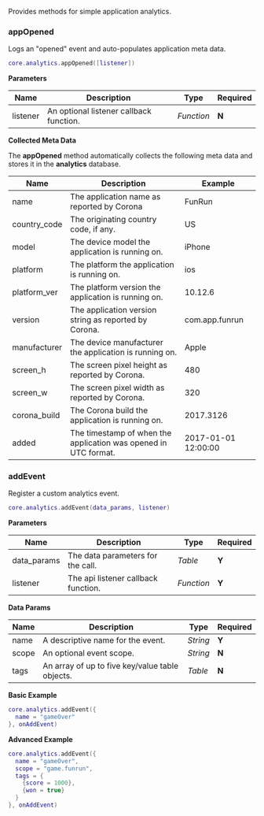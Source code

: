 Provides methods for simple application analytics.

### appOpened

Logs an "opened" event and auto-populates application meta data.

```lua
core.analytics.appOpened([listener])
```

__Parameters__

|Name|Description|Type|Required|
|----|-----------|----|--------|
|listener|An optional listener callback function.|_Function_|__N__|

__Collected Meta Data__

The __appOpened__ method automatically collects the following meta data and stores it in the __analytics__ database.

|Name|Description|Example|
|----|-----------|-------|
|name|The application name as reported by Corona|FunRun|
|country_code|The originating country code, if any.|US|
|model|The device model the application is running on.|iPhone|
|platform|The platform the application is running on.|ios|
|platform_ver|The platform version the application is running on.|10.12.6|
|version|The application version string as reported by Corona.|com.app.funrun|
|manufacturer|The device manufacturer the application is running on.|Apple|
|screen_h|The screen pixel height as reported by Corona.|480|
|screen_w|The screen pixel width as reported by Corona.|320|
|corona_build|The Corona build the application is running on.|2017.3126|
|added|The timestamp of when the application was opened in UTC format.|2017-01-01 12:00:00|

### addEvent

Register a custom analytics event.

```lua
core.analytics.addEvent(data_params, listener)
```

__Parameters__

|Name|Description|Type|Required|
|----|-----------|----|--------|
|data_params|The data parameters for the call.|_Table_|__Y__|
|listener|The api listener callback function.|_Function_|__Y__|

__Data Params__

|Name|Description|Type|Required|
|----|-----------|----|--------|
|name|A descriptive name for the event.|_String_|__Y__|
|scope|An optional event scope.|_String_|__N__|
|tags|An array of up to five key/value table objects.|_Table_|__N__|

__Basic Example__

```lua
core.analytics.addEvent({
  name = "gameOver"
}, onAddEvent)
```

__Advanced Example__

```lua
core.analytics.addEvent({
  name = "gameOver",
  scope = "game.funrun",
  tags = {
    {score = 1000},
    {won = true}
  }
}, onAddEvent)
```